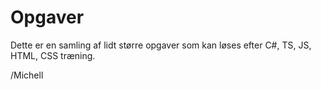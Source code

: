 # Opgaver

Dette er en samling af lidt større opgaver som kan løses efter C#, TS, JS, HTML, CSS træning. 

/Michell
